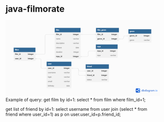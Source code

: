 # java-filmorate
![filmorate_db](https://github.com/sofyagenzel/java-filmorate/blob/main/filmorate_db.png)
Example of query:
get film by id=1:
select 
 * 
from film
where film_id=1;

get list of friend by id=1:
select 
  username
from user
join (select * from friend where user_id=1) as p on user.user_id=p.friend_id;

